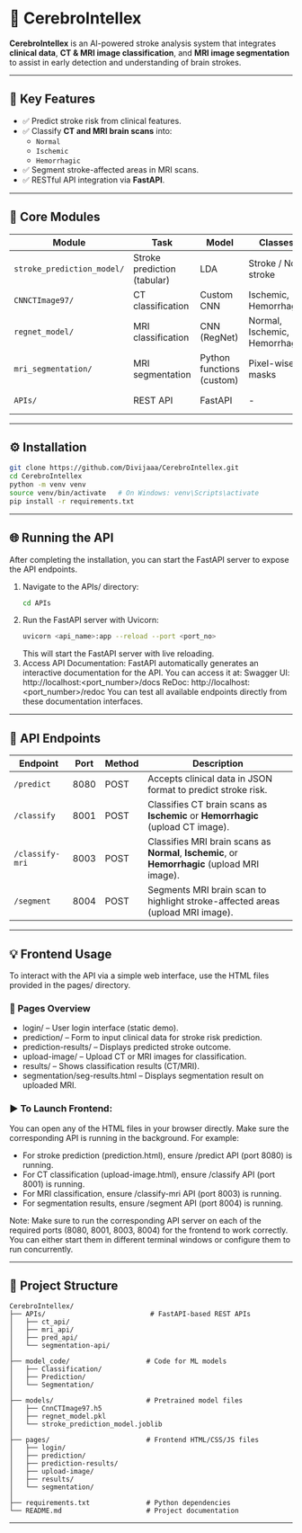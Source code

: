 # 🧠 CerebroIntellex

**CerebroIntellex** is an AI-powered stroke analysis system that integrates **clinical data**, **CT & MRI image classification**, and **MRI image segmentation** to assist in early detection and understanding of brain strokes.

---

## 🚀 Key Features

- ✅ Predict stroke risk from clinical features.
- ✅ Classify **CT and MRI brain scans** into:
  - `Normal`
  - `Ischemic`
  - `Hemorrhagic`
- ✅ Segment stroke-affected areas in MRI scans.
- ✅ RESTful API integration via **FastAPI**.

---

## 🧠 Core Modules

| Module | Task | Model | Classes | Framework |
|--------|------|-------|---------|-----------|
| `stroke_prediction_model/` | Stroke prediction (tabular) | LDA | Stroke / No stroke | scikit-learn |
| `CNNCTImage97/` | CT classification | Custom CNN | Ischemic, Hemorrhagic | CNN |
| `regnet_model/` | MRI classification | CNN (RegNet) | Normal, Ischemic, Hemorrhagic | PyTorch |
| `mri_segmentation/` | MRI segmentation | Python functions (custom) | Pixel-wise masks | Python |
| `APIs/` | REST API | FastAPI | - | Python / Uvicorn |

---

## ⚙️ Installation

```bash
git clone https://github.com/Divijaaa/CerebroIntellex.git
cd CerebroIntellex
python -m venv venv
source venv/bin/activate   # On Windows: venv\Scripts\activate
pip install -r requirements.txt
```
---
## 🌐 Running the API
After completing the installation, you can start the FastAPI server to expose the API endpoints.

1. Navigate to the APIs/ directory:
   ```bash
   cd APIs
   ```
2. Run the FastAPI server with Uvicorn:
   ```bash
   uvicorn <api_name>:app --reload --port <port_no>
   ```
   This will start the FastAPI server with live reloading.
3. Access API Documentation:
   FastAPI automatically generates an interactive documentation for the API. You can access it at:
   Swagger UI: http://localhost:<port_number>/docs
   ReDoc: http://localhost:<port_number>/redoc
   You can test all available endpoints directly from these documentation interfaces.
---
## 🧪 API Endpoints

| Endpoint        | Port | Method | Description                                                                                    |
| --------------- | ---- | ------ | ---------------------------------------------------------------------------------------------- |
| `/predict`      | 8080 | POST   | Accepts clinical data in JSON format to predict stroke risk.                                   |
| `/classify`     | 8001 | POST   | Classifies CT brain scans as **Ischemic** or **Hemorrhagic** (upload CT image).                |
| `/classify-mri` | 8003 | POST   | Classifies MRI brain scans as **Normal**, **Ischemic**, or **Hemorrhagic** (upload MRI image). |
| `/segment`      | 8004 | POST   | Segments MRI brain scan to highlight stroke-affected areas (upload MRI image).                 |

---

## 💡 Frontend Usage
To interact with the API via a simple web interface, use the HTML files provided in the pages/ directory.

### 📂 Pages Overview
- login/ – User login interface (static demo).
- prediction/ – Form to input clinical data for stroke risk prediction.
- prediction-results/ – Displays predicted stroke outcome.
- upload-image/ – Upload CT or MRI images for classification.
- results/ – Shows classification results (CT/MRI).
- segmentation/seg-results.html – Displays segmentation result on uploaded MRI.

### ▶️ To Launch Frontend:
You can open any of the HTML files in your browser directly. Make sure the corresponding API is running in the background. For example:

- For stroke prediction (prediction.html), ensure /predict API (port 8080) is running.
- For CT classification (upload-image.html), ensure /classify API (port 8001) is running.
- For MRI classification, ensure /classify-mri API (port 8003) is running.
- For segmentation results, ensure /segment API (port 8004) is running.

Note: Make sure to run the corresponding API server on each of the required ports (8080, 8001, 8003, 8004) for the frontend to work correctly. You can either start them in different terminal windows or configure them to run concurrently.

---
## 📁 Project Structure

```
CerebroIntellex/
├── APIs/                          # FastAPI-based REST APIs
│   ├── ct_api/
│   ├── mri_api/
│   ├── pred_api/
│   └── segmentation-api/
│
├── model_code/                   # Code for ML models
│   ├── Classification/
│   ├── Prediction/
│   └── Segmentation/
│
├── models/                       # Pretrained model files
│   ├── CnnCTImage97.h5
│   ├── regnet_model.pkl
│   └── stroke_prediction_model.joblib
│
├── pages/                        # Frontend HTML/CSS/JS files
│   ├── login/
│   ├── prediction/
│   ├── prediction-results/
│   ├── upload-image/
│   ├── results/
│   └── segmentation/
│
├── requirements.txt              # Python dependencies
└── README.md                     # Project documentation
```
---